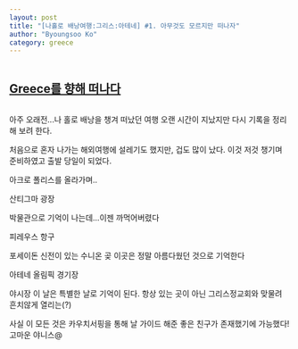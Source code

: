 ```yaml
---
layout: post
title: "[나홀로 배낭여행:그리스:아테네] #1. 아무것도 모르지만 떠나자"
author: "Byoungsoo Ko"
category: greece
---
```






```
```
##  [Greece를 향해 떠나다]()
```
```

아주 오래전...나 홀로 배낭을 챙겨 떠났던 여행
오랜 시간이 지났지만 다시 기록을 정리해 보려 한다.

처음으로 혼자 나가는 해외여행에 설레기도 했지만, 겁도 많이 났다.
이것 저것 챙기며 준비하였고 출발 당일이 되었다.



아크로 폴리스를 올라가며..


산티그마 광장




박물관으로 기억이 나는데...이젠 까먹어버렸다




피레우스 항구


포세이돈 신전이 있는 수니온 곶
이곳은 정말 아름다웠던 것으로 기억한다




아테네 올림픽 경기장







야시장
이 날은 특별한 날로 기억이 된다.
항상 있는 곳이 아닌 그리스정교회와 맞물려 흔치않게 열리는(?)





사실 이 모든 것은 카우치서핑을 통해 날 가이드 해준 좋은 친구가 존재했기에
가능했다! 고마운 야니스@
